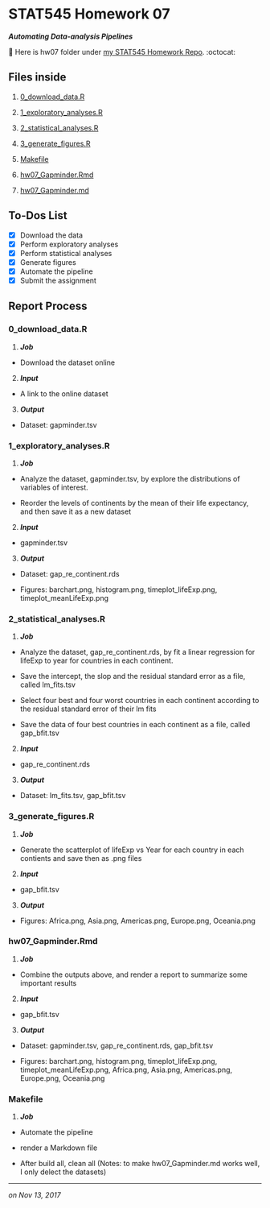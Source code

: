
# STAT545 Homework 07 

_**Automating Data-analysis Pipelines**_

:round_pushpin: Here is hw07 folder under [my STAT545 Homework Repo](https://github.com/xinmiaow/STAT545-hw-Wang-Xinmiao). :octocat:


## Files inside

1. [0_download_data.R](https://github.com/xinmiaow/STAT545-hw-Wang-Xinmiao/blob/master/hw07/0_download_data.R)

2. [1_exploratory_analyses.R](https://github.com/xinmiaow/STAT545-hw-Wang-Xinmiao/blob/master/hw07/1_exploratory_analyses.R)

3. [2_statistical_analyses.R](https://github.com/xinmiaow/STAT545-hw-Wang-Xinmiao/blob/master/hw07/2_statistical_analyses.R)

4. [3_generate_figures.R](https://github.com/xinmiaow/STAT545-hw-Wang-Xinmiao/blob/master/hw07/3_generate_figures.R)

5. [Makefile](https://github.com/xinmiaow/STAT545-hw-Wang-Xinmiao/blob/master/hw07/Makefile)

6. [hw07_Gapminder.Rmd](https://github.com/xinmiaow/STAT545-hw-Wang-Xinmiao/blob/master/hw07/hw07_Gapminder.Rmd)

7. [hw07_Gapminder.md](https://github.com/xinmiaow/STAT545-hw-Wang-Xinmiao/blob/master/hw07/hw07_Gapminder.md)

## To-Dos List

- [X] Download the data
- [X] Perform exploratory analyses
- [X] Perform statistical analyses
- [X] Generate figures
- [X] Automate the pipeline
- [X] Submit the assignment

## Report Process

### 0_download_data.R

1. _**Job**_

* Download the dataset online

2. _**Input**_

* A link to the online dataset 

3. _**Output**_

* Dataset: gapminder.tsv

### 1_exploratory_analyses.R

1. _**Job**_

* Analyze the dataset, gapminder.tsv, by explore the distributions of variables of interest. 

* Reorder the levels of continents by the mean of their life expectancy, and then save it as a new dataset

2. _**Input**_

* gapminder.tsv

3. _**Output**_

* Dataset: gap_re_continent.rds

* Figures: barchart.png, histogram.png, timeplot_lifeExp.png, timeplot_meanLifeExp.png


### 2_statistical_analyses.R

1. _**Job**_

* Analyze the dataset, gap_re_continent.rds, by fit a linear regression for lifeExp to year for countries in each continent. 

* Save the intercept, the slop and the residual standard error as a file, called lm_fits.tsv

* Select four best and four worst countries in each continent according to the residual standard error of their lm fits

* Save the data of four best countries in each continent as a file, called gap_bfit.tsv

2. _**Input**_

* gap_re_continent.rds

3. _**Output**_

* Dataset: lm_fits.tsv, gap_bfit.tsv


### 3_generate_figures.R

1. _**Job**_

* Generate the scatterplot of lifeExp vs Year for each country in each contients and save then as .png files

2. _**Input**_

* gap_bfit.tsv

3. _**Output**_

* Figures: Africa.png, Asia.png, Americas.png, Europe.png, Oceania.png

### hw07_Gapminder.Rmd

1. _**Job**_

* Combine the outputs above, and render a report to summarize some important results

2. _**Input**_

* gap_bfit.tsv

3. _**Output**_

* Dataset: gapminder.tsv, gap_re_continent.rds, gap_bfit.tsv

* Figures: barchart.png, histogram.png, timeplot_lifeExp.png, timeplot_meanLifeExp.png, Africa.png, Asia.png, Americas.png, Europe.png, Oceania.png

### Makefile

1. _**Job**_

* Automate the pipeline 

* render a Markdown file

* After build all, clean all (Notes: to make hw07_Gapminder.md works well, I only delect the datasets)


***
*on Nov 13, 2017*

